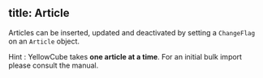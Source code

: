 title: Article
---

Articles can be inserted, updated and deactivated by setting a `ChangeFlag` on an `Article` object.

Hint
:   YellowCube takes **one article at a time**. For an initial bulk import please consult the manual.
